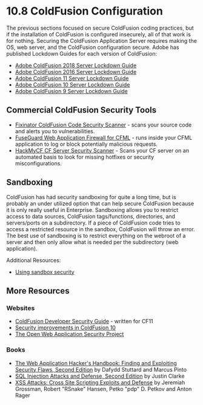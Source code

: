 # 10.8 ColdFusion Configuration

The previous sections focused on secure ColdFusion coding practices, but
if the installation of ColdFusion is configured insecurely, all of that
work is for nothing. Securing the ColdFusion Application Server requires
making the OS, web server, and the ColdFusion configuration secure.  Adobe has published Lockdown Guides for each version of ColdFusion:

- [Adobe ColdFusion 2018 Server Lockdown Guide](https://www.adobe.com/content/dam/acom/en/products/coldfusion/pdfs/coldfusion-2018-lockdown-guide.pdf)
- [Adobe ColdFusion 2016 Server Lockdown Guide](http://wwwimages.adobe.com/content/dam/acom/en/products/coldfusion/pdfs/coldfusion-2016-lockdown-guide.pdf)
- [Adobe ColdFusion 11 Server Lockdown Guide](https://www.adobe.com/content/dam/acom/en/products/coldfusion/pdfs/cf11/cf11-lockdown-guide.pdf)
- [Adobe ColdFusion 10 Server Lockdown Guide](https://www.adobe.com/content/dam/acom/en/devnet/security/cf10-lockdown-guide.pdf)
- [Adobe ColdFusion 9 Server Lockdown Guide](https://www.adobe.com/content/dam/acom/en/products/coldfusion/pdfs/91025512-cf9-lockdownguide-wp-ue.pdf)

## Commercial ColdFusion Security Tools

- [Fixinator ColdFusion Code Security Scanner](https://fixinator.app/) - scans your source code and alerts you to vulnerabilities.
- [FuseGuard Web Application Firewall for CFML](https://foundeo.com/security/fuseguard/) - runs inside your CFML application to log or block potentially malicious requests.
- [HackMyCF CF Server Security Scanner](https://foundeo.com/hack-my-cf/) - Scans your CF server on an automated basis to look for missing hotfixes or security misconfigurations.

## Sandboxing

ColdFusion has had security sandboxing for quite a long time, but is
probably an under utilized option that can help secure ColdFusion
because it is only really useful in Enterprise. Sandboxing allows you to
restrict access to data sources, ColdFusion tags/functions, directories,
and servers/ports on a subdirectory. If a piece of ColdFusion code tries
to access a restricted resource in the sandbox, ColdFusion will throw an
error. The best use of sandboxing is to restrict everything on the
webroot of a server and then only allow what is needed per the
subdirectory (web application).

Additional Resources:

- [Using sandbox security](https://helpx.adobe.com/coldfusion/configuring-administering/administering-coldfusion-security.html#Usingsandboxsecurity)

## More Resources

### Websites

- [ColdFusion Developer Security Guide](https://www.adobe.com/content/dam/acom/en/products/coldfusion/pdfs/cf11/cfml-developer-security-guide.pdf) - written for CF11
- [Security improvements in ColdFusion 10](http://www.adobe.com/devnet/coldfusion/articles/security-improvements.html)
- [The Open Web Application Security Project](https://www.owasp.org/index.php/Main_Page)

### Books

- [The Web Application Hacker's Handbook: Finding and Exploiting Security Flaws, Second Edition](http://www.amazon.com/The-Web-Application-Hackers-Handbook/dp/1118026470) by Dafydd Stuttard and Marcus Pinto
- [SQL Injection Attacks and Defense, Second Edition](http://www.amazon.com/Injection-Attacks-Defense-Second-Edition/dp/1597499633) by Justin Clarke
- [XSS Attacks: Cross Site Scripting Exploits and Defense](http://www.amazon.com/XSS-Attacks-Scripting-Exploits-Defense/dp/1597491543) by Jeremiah Grossman, Robert "RSnake" Hansen, Petko "pdp" D. Petkov and Anton Rager

